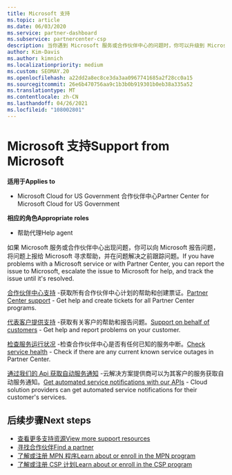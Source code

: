 ```yaml
---
title: Microsoft 支持
ms.topic: article
ms.date: 06/03/2020
ms.service: partner-dashboard
ms.subservice: partnercenter-csp
description: 当你遇到 Microsoft 服务或合作伙伴中心的问题时，你可以升级到 Microsoft 以获取帮助，并在解决问题之前跟踪问题。
author: Kim-Davis
ms.author: kimnich
ms.localizationpriority: medium
ms.custom: SEOMAY.20
ms.openlocfilehash: a22dd2a8ec8ce3da3aa0967741685a2f28cc0a15
ms.sourcegitcommit: 26e6b470756aa9c1b3b0b919301b0eb38a335a52
ms.translationtype: MT
ms.contentlocale: zh-CN
ms.lasthandoff: 04/26/2021
ms.locfileid: "108002801"
---
```

# <a name="support-from-microsoft"></a><span data-ttu-id="4bab6-103">Microsoft 支持</span><span class="sxs-lookup"><span data-stu-id="4bab6-103">Support from Microsoft</span></span>

<span data-ttu-id="4bab6-104">**适用于**</span><span class="sxs-lookup"><span data-stu-id="4bab6-104">**Applies to**</span></span>

- <span data-ttu-id="4bab6-105">Microsoft Cloud for US Government 合作伙伴中心</span><span class="sxs-lookup"><span data-stu-id="4bab6-105">Partner Center for Microsoft Cloud for US Government</span></span>

<span data-ttu-id="4bab6-106">**相应的角色**</span><span class="sxs-lookup"><span data-stu-id="4bab6-106">**Appropriate roles**</span></span>

- <span data-ttu-id="4bab6-107">帮助代理</span><span class="sxs-lookup"><span data-stu-id="4bab6-107">Help agent</span></span>

<span data-ttu-id="4bab6-108">如果 Microsoft 服务或合作伙伴中心出现问题，你可以向 Microsoft 报告问题，将问题上报给 Microsoft 寻求帮助，并在问题解决之前跟踪问题。</span><span class="sxs-lookup"><span data-stu-id="4bab6-108">If you have problems with a Microsoft service or with Partner Center, you can report the issue to Microsoft, escalate the issue to Microsoft for help, and track the issue until it's resolved.</span></span>

<span data-ttu-id="4bab6-109">[合作伙伴中心支持](report-problems-with-partner-center.md) -获取所有合作伙伴中心计划的帮助和创建票证。</span><span class="sxs-lookup"><span data-stu-id="4bab6-109">[Partner Center support](report-problems-with-partner-center.md) - Get help and create tickets for all Partner Center programs.</span></span>

<span data-ttu-id="4bab6-110">[代表客户提供支持](report-problems-on-behalf-of-a-customer.md) -获取有关客户的帮助和报告问题。</span><span class="sxs-lookup"><span data-stu-id="4bab6-110">[Support on behalf of customers](report-problems-on-behalf-of-a-customer.md) - Get help and report problems on your customer.</span></span>

<span data-ttu-id="4bab6-111">[检查服务运行状况](check-service-health.md) -检查合作伙伴中心是否有任何已知的服务中断。</span><span class="sxs-lookup"><span data-stu-id="4bab6-111">[Check service health](check-service-health.md) - Check if there are any current known service outages in Partner Center.</span></span>

<span data-ttu-id="4bab6-112">[通过我们的 Api 获取自动服务通知](get-automated-service-notifications-with-our-apis.md) -云解决方案提供商可以为其客户的服务获取自动服务通知。</span><span class="sxs-lookup"><span data-stu-id="4bab6-112">[Get automated service notifications with our APIs](get-automated-service-notifications-with-our-apis.md) - Cloud solution providers can get automated service notifications for their customer's services.</span></span>

## <a name="next-steps"></a><span data-ttu-id="4bab6-113">后续步骤</span><span class="sxs-lookup"><span data-stu-id="4bab6-113">Next steps</span></span>

- [<span data-ttu-id="4bab6-114">查看更多支持资源</span><span class="sxs-lookup"><span data-stu-id="4bab6-114">View more support resources</span></span>](https://partner.microsoft.com/support/?stage=1)
- [<span data-ttu-id="4bab6-115">寻找合作伙伴</span><span class="sxs-lookup"><span data-stu-id="4bab6-115">Find a partner</span></span>](find-a-partner.md)
- [<span data-ttu-id="4bab6-116">了解或注册 MPN 程序</span><span class="sxs-lookup"><span data-stu-id="4bab6-116">Learn about or enroll in the MPN program</span></span>](https://partner.microsoft.com/membership)
- [<span data-ttu-id="4bab6-117">了解或注册 CSP 计划</span><span class="sxs-lookup"><span data-stu-id="4bab6-117">Learn about or enroll in the CSP program</span></span>](https://partner.microsoft.com/membership/cloud-solution-provider)
